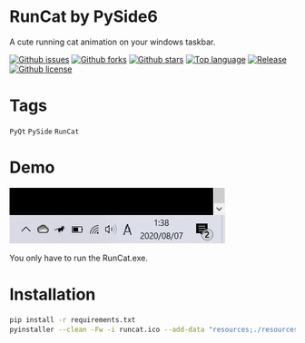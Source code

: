 # RunCat by PySide6

A cute running cat animation on your windows taskbar.

[![Github issues](https://img.shields.io/github/issues/biezhi/runcat_pyside)](https://github.com/biezhi/runcat_pyside/issues)
[![Github forks](https://img.shields.io/github/forks/biezhi/runcat_pyside)](https://github.com/biezhi/runcat_pyside/network/members)
[![Github stars](https://img.shields.io/github/stars/biezhi/runcat_pyside)](https://github.com/biezhi/runcat_pyside/stargazers)
[![Top language](https://img.shields.io/github/languages/top/biezhi/runcat_pyside)](https://github.com/biezhi/runcat_pyside/)
[![Release](https://img.shields.io/github/v/release/biezhi/runcat_pyside)]()
[![Github license](https://img.shields.io/github/license/biezhi/runcat_pyside)](https://github.com/biezhi/runcat_pyside/)

# Tags

`PyQt` `PySide` `RunCat`

# Demo

![Demo](snapshot/runcat_demo.gif)

You only have to run the RunCat.exe.

# Installation

```bash
pip install -r requirements.txt
pyinstaller --clean -Fw -i runcat.ico --add-data "resources;./resources" run_cat.py
```
